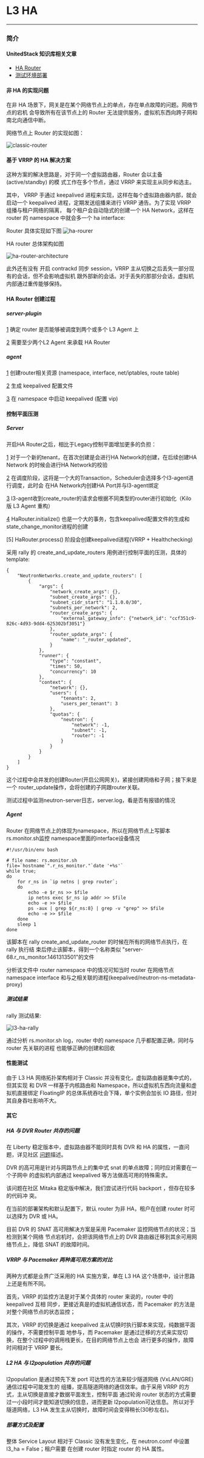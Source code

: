# L3 HA

---

### 简介

#### UnitedStack 知识库相关文章
 - [HA Router](https://confluence.ustack.com/display/SDN/HA+Router)
 - [测试环境部署](https://confluence.ustack.com/pages/viewpage.action?pageId=16095643)

#### 非 HA 的实现问题

在非 HA 场景下，网关是在某个网络节点上的单点，存在单点故障的问题。网络节点的宕机
会导致所有在该节点上的 Router 无法提供服务，虚拟机东西向跨子网和南北向通信中断。

网络节点上 Router 的实现如图：

![classic-router][1] 

#### 基于 VRRP 的 HA 解决方案

这种方案的解决思路是，对于同一个虚拟路由器，Router 会以主备(active/standby) 的模
式工作在多个节点，通过 VRRP 来实现主从同步和选主。

其中， VRRP 手通过 keepalived 进程来实现，这样在每个虚拟路由器内部，就会启动一个
keepalived 进程，定期发送组播来进行 VRRP 通告。为了实现 VRRP 组播与租户网络的隔离，
每个租户会自动隐式的创建一个 HA Network，这样在 router 的 namespace 中就会多一个
ha interface:

Router 具体实现如下图
![ha-rourer][2]

HA router 总体架构如图

![ha-router-architecture][3]

此外还有没有 开启 contrackd 同步 session，VRRP 主从切换之后丢失一部分现有的会话，但不会影响虚拟机
跟外部新的会话。对于丢失的那部分会话，虚拟机内部通过重传能够保持。

#### HA Router 创建过程
##### server-plugin

[1] 确定 router 是否能够被调度到两个或多个 L3 Agent 上

[2] 需要至少两个L2 Agent 来承载 HA Router

##### agent

[1] 创建router相关资源 (namespace, interface, net/iptables, route table)

[2] 生成 keepalived 配置文件

[3] 在 namespace 中启动 keepalived (配置 vip)

#### 控制平面压测

##### Server

开启HA Router之后，相比于Legacy控制平面增加更多的负担：

[1] 对于一个新的tenant，在首次创建是会进行HA Network的创建，在后续创建HA Network
的时候会进行HA Network的校验

[2] 在调度阶段，这将是一个大的Transaction，Scheduler会选择多个l3-agent进行调度，此时会
在HA Network内创建HA Port并与l3-agent绑定

[3] l3-agent收到create_router的请求会根据不同类型的router进行初始化（Kilo 版 L3 Agent 重构）

[4] HaRouter.initialize() 也是一个大的事务，包含keepalived配置文件的生成和
state_change_monitor进程的创建

[5] HaRouter.process() 阶段会创建keepalived进程(VRRP + Healthchecking)


采用 rally 的 create_and_update_routers 用例进行控制平面的压测，具体的 template:

```
{
    "NeutronNetworks.create_and_update_routers": [
        {
            "args": {
                "network_create_args": {},
                "subnet_create_args": {},
                "subnet_cidr_start": "1.1.0.0/30",
                "subnets_per_network": 2,
                "router_create_args": {
                    "external_gateway_info": {"network_id": "ccf351c9-826c-4d93-9dd4-625302bf3051"}
                },
                "router_update_args": {
                    "name": "_router_updated",
                }
            },
            "runner": {
                "type": "constant",
                "times": 50,
                "concurrency": 10
            },
            "context": {
                "network": {},
                "users": {
                    "tenants": 2,
                    "users_per_tenant": 3
                },
                "quotas": {
                    "neutron": {
                        "network": -1,
                        "subnet": -1,
                        "router": -1
                    }
                }
            }
        }
    ]
}
```

这个过程中会并发的创建Router(开启公网网关)，紧接创建网络和子网；接下来是一个
router_update操作，会将创建的子网跟router关联。

测试过程中监测neutron-server日志，server.log，看是否有报错的情况

##### Agent

Router 在网络节点上的体现为namespace，所以在网络节点上写脚本rs.monitor.sh监控
namespace里面的interface设备情况

```
#!/usr/bin/env bash
 
# file name: rs.monitor.sh
file=`hostname`".r_ns_monitor."`date '+%s'`
while true;
do
    for r_ns in `ip netns | grep router`;
    do
        echo -e $r_ns >> $file
        ip netns exec $r_ns ip addr >> $file
        echo -e >> $file
        ps -aux | grep ${r_ns:8} | grep -v "grep" >> $file
        echo -e >> $file
    done
    sleep 1
done
```

该脚本在 rally create_and_update_router 的时候在所有的网络节点执行，在 rally 执行结
束后停止该脚本，得到一个名称类似 "server-68.r_ns_monitor.1461313501"的文件

分析该文件中 router namespace 中的情况可知当时 router 在网络节点 namespace
interface 和与之相关联的进程(keepalived/neutron-ns-metadata-proxy)

##### 测试结果

rally 测试结果:

![l3-ha-rally][4]

通过分析 rs.monitor.sh log，router 中的 namespace 几乎都配置正确，同时与 router
先关联的进程 也能够正确的创建和回收

#### 性能测试

由于 L3 HA 网络拓扑架构相对于 Classic 并没有变化，虚拟路由器是集中式的，但其实现
和 DVR 一样基于内核路由和 Namespace，所以虚拟机东西向流量和虚拟机直接绑定
FloatingIP 的总体系统吞吐会下降，单个实例会加长 IO 路径，但对其自身吞吐影响不大。

#### 其它

##### HA 与 DVR Router 共存的问题

在 Liberty 稳定版本中，虚拟路由器不能同时具有 DVR 和 HA 的属性，一直问题，详见社区
[问题](https://blueprints.launchpad.net/neutron/+spec/dvr-support-ha)描述。

DVR 的高可用是针对与网路节点上的集中式 snat 的单点故障；同时应对需要在一个子网中
的虚拟机内部通过 keepalived 等方法做高可用的特殊需求。

该问题在社区 Mitaka 稳定版中解决，我们尝试进行代码 backport ，但存在较多的代码冲
突。

在当前的部署架构和默认配置下，默认 router 为非 HA，租户在创建 router 时可以选择为 DVR 或 HA。

目前 DVR 的 SNAT 高可用解决方案是采用 Pacemaker 监控网络节点的状况；当检测到某个网络
节点宕机时，会把该网络节点上的 DVR 路由器迁移到其余可用网络节点上，降低 SNAT 的故障时间。

##### VRRP 与 Pacemaker 两种高可用方案的对比

两种方式都是业界广泛采用的 HA 实施方案，单在 L3 HA 这个场景中，设计思路上还是有所不同。

首先，VRRP 的监控方法是对于某个具体的 router 来说的，router 中的 keepalived 互相
同步，更接近真是的虚拟机通信状态，而 Pacemaker 的方法是对整个网络节点的状态监控；

其次，VRRP 的切换是通过 keepalived 主从切换时执行脚本来实现，纯数据平面的操作，不需要控制平面
地参与，而 Pacemaker 是通过迁移的方式来实现切换，在整个过程中的调用栈更长，在目的网络节点上也会
进行更多的操作，故障时间相对于 VRRP 要长。

##### L2 HA 与 l2population 共存的问题

l2population 是通过预先下发 port 可达性的方法来较少隧道网络 (VxLAN/GRE) 通信过程中可能发生的
组播，提高隧道网络的通信效率。由于采用 VRRP 的方式，主从切换是直接才数据平面发生，控制平面
通过轮询 router 状态的方式需要过一小段时间才能知道切换的信息，进而更新 l2population可达信息。
所以对于隧道网络，L3 HA 发生主从切换时，故障时间会变得稍长(30秒左右)。


##### 部署方式及配置

整体 Service Layout 相对于 Classic 没有发生变化，在 neutron.comf 中设置 l3_ha = False；租户需要
在创建 router 时指定 router 的 HA 属性。

[1]: ../../images/architecture/scenario-classic-ovs-network2.png
[2]: ../../images/architecture/scenario-l3ha-ovs-network2.png
[3]: ../../images/architecture/l3_ha_proposal_dedicated_net.png
[4]: ../../images/architecture/l3-ha-rally.png

